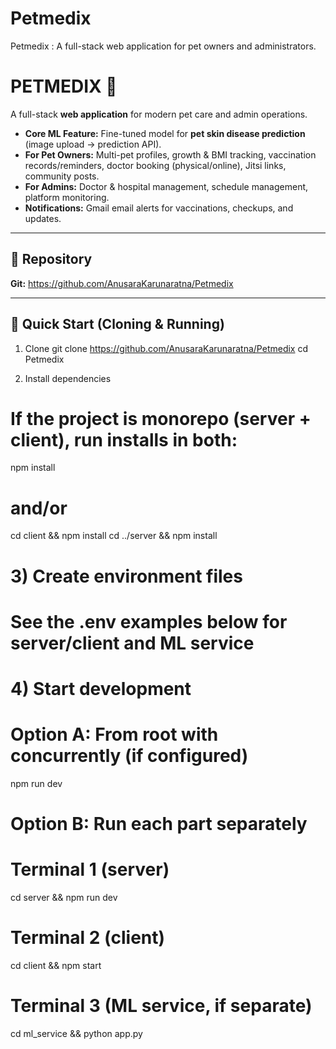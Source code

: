 # Petmedix
Petmedix : A full-stack web application for pet owners and administrators.

# PETMEDIX 🐾
A full-stack **web application** for modern pet care and admin operations.

- **Core ML Feature:** Fine-tuned model for **pet skin disease prediction** (image upload → prediction API).
- **For Pet Owners:** Multi-pet profiles, growth & BMI tracking, vaccination records/reminders, doctor booking (physical/online), Jitsi links, community posts.
- **For Admins:** Doctor & hospital management, schedule management, platform monitoring.
- **Notifications:** Gmail email alerts for vaccinations, checkups, and updates.

---

## 🔗 Repository
**Git:** https://github.com/AnusaraKarunaratna/Petmedix

---

## 🚀 Quick Start (Cloning & Running)


1) Clone
git clone https://github.com/AnusaraKarunaratna/Petmedix
cd Petmedix


2) Install dependencies
# If the project is monorepo (server + client), run installs in both:
npm install
# and/or
cd client && npm install
cd ../server && npm install

# 3) Create environment files
# See the .env examples below for server/client and ML service

# 4) Start development
# Option A: From root with concurrently (if configured)
npm run dev

# Option B: Run each part separately
# Terminal 1 (server)
cd server && npm run dev
# Terminal 2 (client)
cd client && npm start
# Terminal 3 (ML service, if separate)
cd ml_service && python app.py

